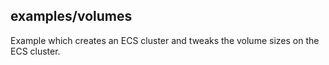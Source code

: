 ## examples/volumes

Example which creates an ECS cluster and tweaks the volume sizes on the ECS cluster.
